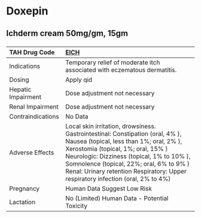 # Doxepin

## Ichderm cream 50mg/gm, 15gm

##### 

| TAH Drug Code      | [EICH](https://www.tahsda.org.tw/drugs/hissearch.php?drug_code=EICH)                                                                                                                                                                                                                                                                      |
|:-------------------|:------------------------------------------------------------------------------------------------------------------------------------------------------------------------------------------------------------------------------------------------------------------------------------------------------------------------------------------|
| Indications        | Temporary relief of moderate itch associated with eczematous dermatitis.                                                                                                                                                                                                                                                                  |
| Dosing             | Apply qid                                                                                                                                                                                                                                                                                                                                 |
| Hepatic Impairment | Dose adjustment not necessary                                                                                                                                                                                                                                                                                                             |
| Renal Impairment   | Dose adjustment not necessary                                                                                                                                                                                                                                                                                                             |
| Contraindications  | No Data                                                                                                                                                                                                                                                                                                                                   |
| Adverse Effects    | Local skin irritation, drowsiness. Gastrointestinal: Constipation (oral, 4% ), Nausea (topical, less than 1%; oral, 2% ), Xerostomia (topical, 1%; oral, 15% ) Neurologic: Dizziness (topical, 1% to 10% ), Somnolence (topical, 22%; oral, 6% to 9% ) Renal: Urinary retention Respiratory: Upper respiratory infection (oral, 2% to 4%) |
| Pregnancy          | Human Data Suggest Low Risk                                                                                                                                                                                                                                                                                                               |
| Lactation          | No (Limited) Human Data - Potential Toxicity                                                                                                                                                                                                                                                                                              |

